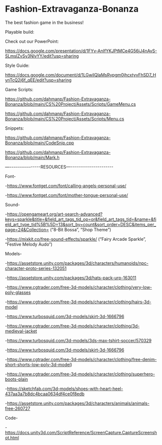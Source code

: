 # Fashion-Extravaganza-Bonanza

The best fashion game in the business!

Playable build:


Check out our PowerPoint:

https://docs.google.com/presentation/d/1FYv-AnIfYKJPtMCe4G56jJ4nAvS-SLmsIZvSy3NIvYY/edit?usp=sharing

Style Guide:

https://docs.google.com/document/d/1LGwilQlaMsRypgm0jhcxtyvFhSD7_HynTcQ2j6f_qEE/edit?usp=sharing

Game Scripts:

https://github.com/dahmanp/Fashion-Extravaganza-Bonanza/blob/main/CS%20Project/Assets/Scripts/GameMenu.cs

https://github.com/dahmanp/Fashion-Extravaganza-Bonanza/blob/main/CS%20Project/Assets/Scripts/Menu.cs

Snippets:

https://github.com/dahmanp/Fashion-Extravaganza-Bonanza/blob/main/CodeSnip.cpp

https://github.com/dahmanp/Fashion-Extravaganza-Bonanza/blob/main/Mark.h


—----------------RESOURCES—----------------------

Font-

-https://www.fontget.com/font/calling-angels-personal-use/

-https://www.fontget.com/font/mother-tongue-personal-use/

Sound-

-https://opengameart.org/art-search-advanced?keys=sparkle&title=&field_art_tags_tid_op=or&field_art_tags_tid=&name=&field_art_type_tid%5B%5D=13&sort_by=count&sort_order=DESC&items_per_page=24&Collection=
(“8-Bit Bossa”, “Shop Theme”)

-https://mixkit.co/free-sound-effects/sparkle/
(“Fairy Arcade Sparkle”, “Festive Melody Audo”)

Models-

-https://assetstore.unity.com/packages/3d/characters/humanoids/npc-character-proto-series-132051

-https://assetstore.unity.com/packages/3d/hats-pack-urp-163011

-https://www.cgtrader.com/free-3d-models/character/clothing/very-low-poly-glasses

-https://www.cgtrader.com/free-3d-models/character/clothing/hairs-3d-model

-https://www.turbosquid.com/3d-models/skirt-3d-1666796

-https://www.cgtrader.com/free-3d-models/character/clothing/3d-medieval-jacket

-https://www.turbosquid.com/3d-models/3ds-max-tshirt-soccer/570329

-https://www.turbosquid.com/3d-models/skirt-3d-1666796

-https://www.cgtrader.com/free-3d-models/character/clothing/free-denim-short-shorts-low-poly-3d-model)

-https://www.cgtrader.com/free-3d-models/character/clothing/superhero-boots-plain

-https://sketchfab.com/3d-models/shoes-with-heart-heel-437aa3a7b8dc4bcaa0634df4ce0f8edb

-https://assetstore.unity.com/packages/3d/characters/animals/animals-free-260727

Code-

-https://docs.unity3d.com/ScriptReference/ScreenCapture.CaptureScreenshot.html
